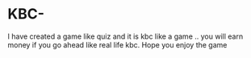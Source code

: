 # KBC-
 I have created a game like quiz and it is kbc like a game .. you will earn money if you go ahead like real life kbc. Hope you enjoy the game 

